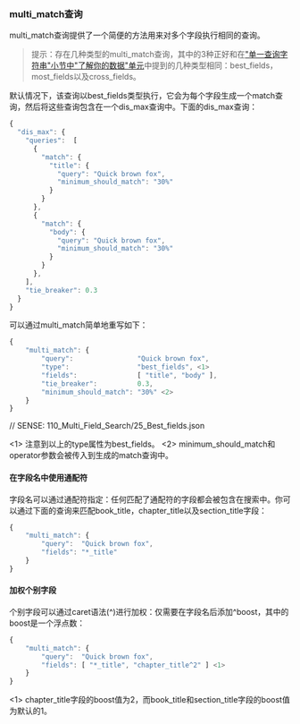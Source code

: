### multi_match查询

multi_match查询提供了一个简便的方法用来对多个字段执行相同的查询。

> 提示：存在几种类型的multi_match查询，其中的3种正好和在["单一查询字符串"小节中"了解你的数据"单元](../110_Multi_Field_Search/10_Single_query_string.md)中提到的几种类型相同：best_fields，most_fields以及cross_fields。

默认情况下，该查询以best_fields类型执行，它会为每个字段生成一个match查询，然后将这些查询包含在一个dis_max查询中。下面的dis_max查询：

```Javascript
{
  "dis_max": {
    "queries":  [
      {
        "match": {
          "title": {
            "query": "Quick brown fox",
            "minimum_should_match": "30%"
          }
        }
      },
      {
        "match": {
          "body": {
            "query": "Quick brown fox",
            "minimum_should_match": "30%"
          }
        }
      },
    ],
    "tie_breaker": 0.3
  }
}
```

可以通过multi_match简单地重写如下：

```Javascript
{
    "multi_match": {
        "query":                "Quick brown fox",
        "type":                 "best_fields", <1>
        "fields":               [ "title", "body" ],
        "tie_breaker":          0.3,
        "minimum_should_match": "30%" <2>
    }
}
```
// SENSE: 110_Multi_Field_Search/25_Best_fields.json

<1> 注意到以上的type属性为best_fields。
<2> minimum_should_match和operator参数会被传入到生成的match查询中。

#### 在字段名中使用通配符

字段名可以通过通配符指定：任何匹配了通配符的字段都会被包含在搜索中。你可以通过下面的查询来匹配book_title，chapter_title以及section_title字段：

```Javascript
{
    "multi_match": {
        "query":  "Quick brown fox",
        "fields": "*_title"
    }
}
```
#### 加权个别字段

个别字段可以通过caret语法(^)进行加权：仅需要在字段名后添加^boost，其中的boost是一个浮点数：

```Javascript
{
    "multi_match": {
        "query":  "Quick brown fox",
        "fields": [ "*_title", "chapter_title^2" ] <1>
    }
}
```

<1> chapter_title字段的boost值为2，而book_title和section_title字段的boost值为默认的1。





<!-- 
[[multi-match-query]]
=== multi_match Query

The `multi_match` query provides ((("multifield search", "multi_match query")))((("multi_match queries")))((("match query", "multi_match queries"))) a convenient shorthand way of running
the same query against multiple fields.

[NOTE]
====
There are several types of `multi_match` query, three of which just
happen to coincide with the three scenarios that we listed in
<<know-your-data>>:  `best_fields`, `most_fields`, and `cross_fields`.
====

By default, this query runs as type `best_fields`, which means((("best fields queries", "multi-match queries")))((("dis_max (disjunction max) query", "multi_match query wrapped in"))) that it generates a
`match` query for each field and wraps them in a `dis_max` query. This
`dis_max` query

[source,js]
--------------------------------------------------
{
  "dis_max": {
    "queries":  [
      {
        "match": {
          "title": {
            "query": "Quick brown fox",
            "minimum_should_match": "30%"
          }
        }
      },
      {
        "match": {
          "body": {
            "query": "Quick brown fox",
            "minimum_should_match": "30%"
          }
        }
      },
    ],
    "tie_breaker": 0.3
  }
}
--------------------------------------------------

could be rewritten more concisely with `multi_match` as follows:

[source,js]
--------------------------------------------------
{
    "multi_match": {
        "query":                "Quick brown fox",
        "type":                 "best_fields", <1>
        "fields":               [ "title", "body" ],
        "tie_breaker":          0.3,
        "minimum_should_match": "30%" <2>
    }
}
--------------------------------------------------
// SENSE: 110_Multi_Field_Search/25_Best_fields.json

<1> The `best_fields` type is the default and can be left out.
<2> Parameters like `minimum_should_match` or `operator` are passed through to
    the generated `match` queries.

==== Using Wildcards in Field Names

Field names can be specified with wildcards: any field that matches the
wildcard pattern((("multi_match queries", "wildcards in field names")))((("wildcards in field names")))((("fields", "wildcards in field names"))) will be included in the search. You could match on the
`book_title`, `chapter_title`, and `section_title` fields, with the following:

[source,js]
--------------------------------------------------
{
    "multi_match": {
        "query":  "Quick brown fox",
        "fields": "*_title"
    }
}
--------------------------------------------------

==== Boosting Individual Fields

Individual fields can be boosted by using the caret (`^`) syntax: just add
`^boost` after the field((("multi_match queries", "boosting individual fields")))((("boost parameter", "boosting individual fields in multi_match queries"))) name, where `boost` is a floating-point number:

[source,js]
--------------------------------------------------
{
    "multi_match": {
        "query":  "Quick brown fox",
        "fields": [ "*_title", "chapter_title^2" ] <1>
    }
}
--------------------------------------------------

<1> The `chapter_title` field has a `boost` of `2`, while the `book_title` and
    `section_title` fields have a default boost of `1`.

-->